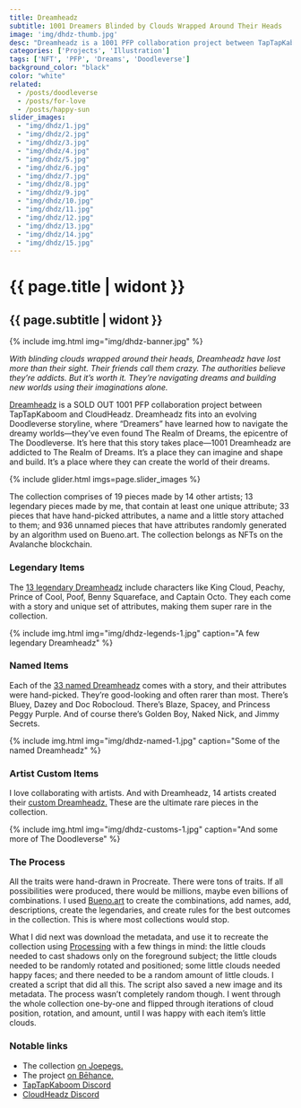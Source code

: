 ```yaml
---
title: Dreamheadz
subtitle: 1001 Dreamers Blinded by Clouds Wrapped Around Their Heads
image: 'img/dhdz-thumb.jpg'
desc: "Dreamheadz is a 1001 PFP collaboration project between TapTapKaboom and CloudHeadz. Dreamheadz fits into an evolving Doodleverse storyline, where “Dreamers” have learned how to navigate the dreamy worlds—they’ve even found The Realm of Dreams, the epicentre of The Doodleverse. It’s here that this story takes place—1001 Dreamheadz are addicted to The Realm of Dreams. It’s a place they can imagine and shape and build. It’s a place where they can create the world of their dreams."
categories: ['Projects', 'Illustration']
tags: ['NFT', 'PFP', 'Dreams', 'Doodleverse']
background_color: "black"
color: "white"
related:
  - /posts/doodleverse
  - /posts/for-love
  - /posts/happy-sun
slider_images:
  - "img/dhdz/1.jpg"
  - "img/dhdz/2.jpg"
  - "img/dhdz/3.jpg"
  - "img/dhdz/4.jpg"
  - "img/dhdz/5.jpg"
  - "img/dhdz/6.jpg"
  - "img/dhdz/7.jpg"
  - "img/dhdz/8.jpg"
  - "img/dhdz/9.jpg"
  - "img/dhdz/10.jpg"
  - "img/dhdz/11.jpg"
  - "img/dhdz/12.jpg"
  - "img/dhdz/13.jpg"
  - "img/dhdz/14.jpg"
  - "img/dhdz/15.jpg"
---
```

# {{ page.title | widont }}
## {{ page.subtitle | widont }}

{% include img.html img="img/dhdz-banner.jpg" %}

_With blinding clouds wrapped around their heads, Dreamheadz have lost more than their sight. Their friends call them crazy. The authorities believe they’re addicts. But it’s worth it. They’re navigating dreams and building new worlds using their imaginations alone._

[Dreamheadz](https://joepegs.com/collections/avalanche/dreamheadz) is a SOLD OUT 1001 PFP collaboration project between TapTapKaboom and CloudHeadz. Dreamheadz fits into an evolving Doodleverse storyline, where “Dreamers” have learned how to navigate the dreamy worlds—they’ve even found The Realm of Dreams, the epicentre of The Doodleverse. It’s here that this story takes place—1001 Dreamheadz are addicted to The Realm of Dreams. It’s a place they can imagine and shape and build. It’s a place where they can create the world of their dreams.

{% include glider.html imgs=page.slider_images %}

The collection comprises of 19 pieces made by 14 other artists; 13 legendary pieces made by me, that contain at least one unique attribute; 33 pieces that have hand-picked attributes, a name and a little story attached to them; and 936 unnamed pieces that have attributes randomly generated by an algorithm used on Bueno.art. The collection belongs as NFTs on the Avalanche blockchain.

### Legendary Items

The [13 legendary Dreamheadz](https://joepegs.com/collections/avalanche/0x05e5DFF8b358cf748F3C51fe652288497a6eEa58?attributes=%255B%257B%2522traitType%2522%253A%2522Category%2522%252C%2522values%2522%253A%255B%2522Legendary%2522%255D%257D%255D) include characters like King Cloud, Peachy, Prince of Cool, Poof, Benny Squareface, and Captain Octo. They each come with a story and unique set of attributes, making them super rare in the collection.

{% include img.html img="img/dhdz-legends-1.jpg" caption="A few legendary Dreamheadz" %}

### Named Items

Each of the [33 named Dreamheadz](https://joepegs.com/collections/avalanche/0x05e5DFF8b358cf748F3C51fe652288497a6eEa58?attributes=%255B%257B%2522traitType%2522%253A%2522Category%2522%252C%2522values%2522%253A%255B%2522Named%2522%255D%257D%255D) comes with a story, and their attributes were hand-picked. They’re good-looking and often rarer than most. There’s Bluey, Dazey and Doc Robocloud. There’s Blaze, Spacey, and Princess Peggy Purple. And of course there’s Golden Boy, Naked Nick, and Jimmy Secrets.

{% include img.html img="img/dhdz-named-1.jpg" caption="Some of the named Dreamheadz" %}

### Artist Custom Items

I love collaborating with artists. And with Dreamheadz, 14 artists created their [custom Dreamheadz.](https://joepegs.com/collections/avalanche/dreamheadz?attributes=%255B%257B%2522traitType%2522%253A%2522Category%2522%252C%2522values%2522%253A%255B%2522Artist+Custom%2522%255D%257D%255D) These are the ultimate rare pieces in the collection.

{% include img.html img="img/dhdz-customs-1.jpg" caption="And some more of The Doodleverse" %}

### The Process

All the traits were hand-drawn in Procreate. There were tons of traits. If all possibilities were produced, there would be millions, maybe even billions of combinations. I used [Bueno.art](https://bueno.art/) to create the combinations, add names, add, descriptions, create the legendaries, and create rules for the best outcomes in the collection. This is where most collections would stop.

What I did next was download the metadata, and use it to recreate the collection using [Processing](https://processing.org/) with a few things in mind: the little clouds needed to cast shadows only on the foreground subject; the little clouds needed to be randomly rotated and positioned; some little clouds needed happy faces; and there needed to be a random amount of little clouds. I created a script that did all this. The script also saved a new image and its metadata. The process wasn’t completely random though. I went through the whole collection one-by-one and flipped through iterations of cloud position, rotation, and amount, until I was happy with each item’s little clouds.

### Notable links
- The collection [on Joepegs.](https://joepegs.com/collections/avalanche/dreamheadz)
- The project [on Bēhance.](https://www.behance.net/gallery/169390063/Dreamheadz)
- [TapTapKaboom Discord](https://ttkb.me/dc)
- [CloudHeadz Discord](https://discord.gg/Vkr7gWH873)